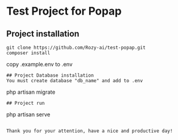 # Test Project for Popap

## Project installation
```
git clone https://github.com/Rozy-ai/test-popap.git
composer install
```
copy .example.env to .env
```
## Project Database installation
You must create database "db_name" and add to .env
```
php artisan migrate
```
## Project run
```
php artisan serve
```

Thank you for your attention, have a nice and productive day!
